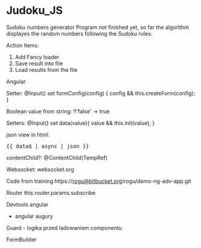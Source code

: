 # Judoku_JS
Sudoku numbers generator
Program not finished yet, so far the algorithm displayes the random numbers following the Sudoku rules. 

Action Items: 
1. Add Fancy loader 
2. Save result into file 
3. Load results from the file


Angular

Setter:
  @Input() set formConfig(config) {
    config && this.createForm(config);
  }

Boolean value from string: 
  !!'false' -> true

Setters: 
  @Input() set data(value){
    value && this.init(value);
  }
  
 json view in html: 
  <pre>{{ data$ | async | json }}</pre>

contentChild?:
@ContentChild(TempRef)


Websocket:
websocket.org

Code from training
https://rogu@bitbucket.org/rogu/demo-ng-adv-app.git

Router 
this.router.params.subscribe

Devtools angular
- angular augury

Guard - logika przed ladowaniem componentu

FormBuilder
